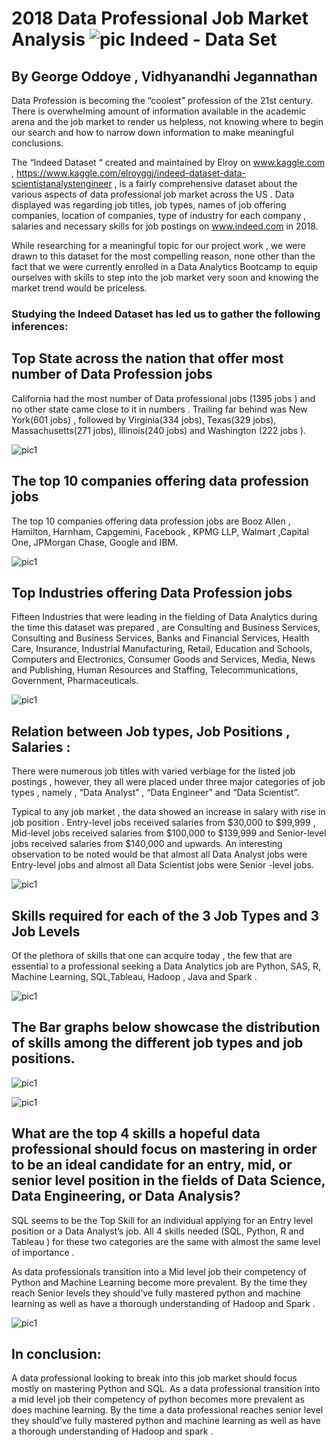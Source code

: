 # 2018 Data Professional Job Market Analysis ![pic](/images/indeed.png) Indeed - Data Set 

## By George Oddoye , Vidhyanandhi Jegannathan  

Data Profession is becoming the “coolest” profession of the 21st century. There is overwhelming amount of information available in the academic arena and the job market to render us helpless, not knowing where to begin our search and how to narrow down information to make meaningful conclusions. 

The “Indeed Dataset “ created and maintained by Elroy on www.kaggle.com , https://www.kaggle.com/elroyggj/indeed-dataset-data-scientistanalystengineer , is  a fairly comprehensive  dataset about the various aspects of data professional job market across the US . Data displayed was regarding  job titles, job types,  names of job offering companies, location of companies,  type of industry for each company , salaries and necessary skills for job postings on www.indeed.com in 2018.

While researching for a meaningful topic for our project work , we were drawn to this dataset for  the most compelling reason, none other than the fact that we were currently enrolled in a Data Analytics Bootcamp to equip ourselves with skills to step into the job market very soon and knowing the market trend would be priceless.

### Studying the Indeed Dataset has led us to gather the following inferences:

## Top State across the nation that offer most number of Data Profession jobs 
California had the most number of Data professional jobs (1395 jobs ) and no other state came close to it in numbers . Trailing far behind was New York(601 jobs) , followed by Virginia(334 jobs), Texas(329 jobs), Massachusetts(271 jobs), Illinois(240 jobs) and Washington (222 jobs ). 

![pic1](/images/topatates.png)

## The top 10 companies offering data profession jobs
The top 10 companies offering data profession jobs are Booz Allen , Hamilton, Harnham, Capgemini, Facebook , KPMG LLP, Walmart ,Capital One, JPMorgan Chase, Google and  IBM. 

![pic1](/images/topcompanies.png)

## Top Industries offering Data Profession jobs
Fifteen Industries that were leading in  the fielding of Data Analytics during the time this dataset was prepared , are  Consulting and Business Services, Consulting and Business Services, Banks and Financial Services, Health Care, Insurance, Industrial Manufacturing, Retail, Education and Schools, Computers and Electronics, Consumer Goods and Services, Media, News and Publishing, Human Resources and Staffing, Telecommunications, Government, Pharmaceuticals.

![pic1](/images/topindustries.png)


## Relation between Job types, Job Positions , Salaries :

There were numerous job titles with varied verbiage for the listed job postings , however, they all were placed under  three major categories of job types  , namely , “Data Analyst” , “Data Engineer” and “Data Scientist”. 

 Typical to any job market , the data showed an increase in salary with  rise in job position . Entry-level jobs received  salaries  from $30,000 to $99,999 , Mid-level jobs received salaries from $100,000 to $139,999 and Senior-level jobs received salaries from $140,000 and upwards. An interesting observation to be noted would be that almost all Data Analyst jobs were Entry-level jobs and almost all Data Scientist jobs were Senior -level jobs.

![pic1](/images/relation.png)

## Skills required for  each of the 3 Job Types and  3 Job Levels

Of the plethora of skills that one can acquire today , the few that are essential to a professional seeking a Data Analytics job are Python, SAS, R, Machine Learning, SQL,Tableau, Hadoop , Java and  Spark . 

![pic1](/images/skills.png)

## The Bar graphs below showcase the distribution of skills among the different job types and job positions. 

![pic1](/images/skills_jobs.png)


![pic1](/images/skills_salary.png)



## What are the top 4 skills a hopeful data professional should focus on mastering in order to be an ideal candidate for an entry, mid, or senior level position in the fields of Data Science, Data Engineering, or Data Analysis?


SQL seems to be the Top Skill for an individual applying for an Entry level position  or a Data Analyst’s job. All 4 skills needed (SQL,  Python, R and Tableau ) for these two categories are the same with almost the same level of importance . 

As data professionals transition into a Mid level job their competency of Python and Machine Learning become more prevalent. By the time they reach Senior levels they should’ve fully mastered python and machine learning as well as have a thorough understanding of Hadoop and Spark .


![pic1](/images/master.png)




## In conclusion:

A data professional looking to break into this job market should focus mostly on mastering Python and SQL. As a data professional transition into a mid level job their competency of python becomes more prevalent as does machine learning. By the time a data professional reaches senior level they should’ve fully mastered python and machine learning as well as have a thorough understanding of Hadoop and spark .

